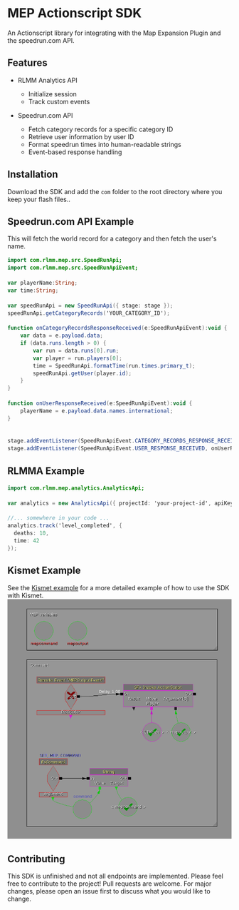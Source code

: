 # MEP Actionscript SDK

An Actionscript library for integrating with the Map Expansion Plugin and the speedrun.com API.

## Features
- RLMM Analytics API
  - Initialize session
  - Track custom events

- Speedrun.com API
  - Fetch category records for a specific category ID
  - Retrieve user information by user ID
  - Format speedrun times into human-readable strings
  - Event-based response handling

## Installation
Download the SDK and add the `com` folder to the root directory where you keep your flash files..


## Speedrun.com API Example
This will fetch the world record for a category and then fetch the user's name.

```as
import com.rlmm.mep.src.SpeedRunApi;
import com.rlmm.mep.src.SpeedRunApiEvent;

var playerName:String;
var time:String;

var speedRunApi = new SpeedRunApi({ stage: stage });
speedRunApi.getCategoryRecords('YOUR_CATEGORY_ID');

function onCategoryRecordsResponseReceived(e:SpeedRunApiEvent):void {
    var data = e.payload.data;
    if (data.runs.length > 0) {
        var run = data.runs[0].run;
        var player = run.players[0];
        time = SpeedRunApi.formatTime(run.times.primary_t);
        speedRunApi.getUser(player.id);
    }
}

function onUserResponseReceived(e:SpeedRunApiEvent):void {
    playerName = e.payload.data.names.international;
}


stage.addEventListener(SpeedRunApiEvent.CATEGORY_RECORDS_RESPONSE_RECEIVED, onCategoryRecordsResponseReceived);
stage.addEventListener(SpeedRunApiEvent.USER_RESPONSE_RECEIVED, onUserResponseReceived);
```

## RLMMA Example

```as
import com.rlmm.mep.analytics.AnalyticsApi;

var analytics = new AnalyticsApi({ projectId: 'your-project-id', apiKey: 'your-api-key});

//... somewhere in your code ...
analytics.track('level_completed', {
  deaths: 10,
  time: 42
});
```

## Kismet Example
See the [Kismet example](examples/src-kismet.md) for a more detailed example of how to use the SDK with Kismet.
![Kismet example](https://github.com/orrybaram/rlmm-mep-sdk/blob/main/examples/kismet-mep-setup.png?raw=true)

## Contributing
This SDK is unfinished and not all endpoints are implemented. Please feel free to contribute to the project!
Pull requests are welcome. For major changes, please open an issue first to discuss what you would like to change.
